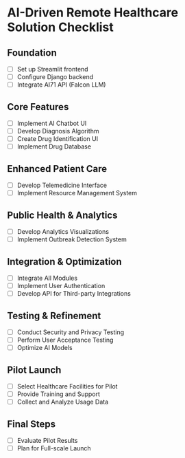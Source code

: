 # AI-Driven Remote Healthcare Solution Checklist

## Foundation
- [ ] Set up Streamlit frontend
- [ ] Configure Django backend
- [ ] Integrate AI71 API (Falcon LLM)

## Core Features
- [ ] Implement AI Chatbot UI
- [ ] Develop Diagnosis Algorithm
- [ ] Create Drug Identification UI
- [ ] Implement Drug Database

## Enhanced Patient Care
- [ ] Develop Telemedicine Interface
- [ ] Implement Resource Management System

## Public Health & Analytics
- [ ] Develop Analytics Visualizations
- [ ] Implement Outbreak Detection System

## Integration & Optimization
- [ ] Integrate All Modules
- [ ] Implement User Authentication
- [ ] Develop API for Third-party Integrations

## Testing & Refinement
- [ ] Conduct Security and Privacy Testing
- [ ] Perform User Acceptance Testing
- [ ] Optimize AI Models

## Pilot Launch
- [ ] Select Healthcare Facilities for Pilot
- [ ] Provide Training and Support
- [ ] Collect and Analyze Usage Data

## Final Steps
- [ ] Evaluate Pilot Results
- [ ] Plan for Full-scale Launch
